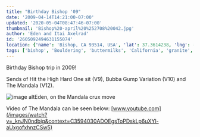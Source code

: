 ```yaml
---
title: "Birthday Bishop '09"
date: '2009-04-14T14:21:00-07:00'
updated: '2020-05-04T08:47:46-07:00'
thumbnail: 'Bishop%20-april%20%252708%20042.jpg'
author: 'Eden and Itai Axelrad'
id: '2605092494631155074'
location: {'name': 'Bishop, CA 93514, USA', 'lat': 37.3614238, 'lng': -118.3996636, 'span': '0.05048,0.080681'}
tags: ['bishop', 'Bouldering', 'buttermilks', 'California', 'granite', 'mandala', 'v12']
---
```

Birthday Bishop trip in 2009!

Sends of Hit the High Hard One sit (V9), Bubba Gump Variation (V10) and The Mandala (V12).

![image alt](/images/Bishop%20-april%20%252708%20042.jpg)Eden, on the Mandala crux move

Video of The Mandala can be seen below: [www.youtube.com](/images/watch?v=_knJN0ndbig&context=C3594030ADOEgsToPDskLp6uXYl-aUxgofxhnzCSw5)

